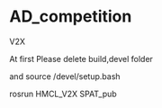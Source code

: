# AD_competition
V2X


At first
Please delete build,devel folder

and source /devel/setup.bash

rosrun HMCL_V2X SPAT_pub
